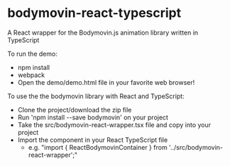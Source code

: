 # bodymovin-react-typescript
A React wrapper for the Bodymovin.js animation library written in TypeScript

To run the demo:
- npm install
- webpack
- Open the demo/demo.html file in your favorite web browser!

To use the the bodymovin library with React and TypeScript:
- Clone the project/download the zip file
- Run 'npm install --save bodymovin' on your project
- Take the src/bodymovin-react-wrapper.tsx file and copy into your project
- Import the component in your React TypeScript file
  - e.g. "import { ReactBodymovinContainer } from '../src/bodymovin-react-wrapper';"